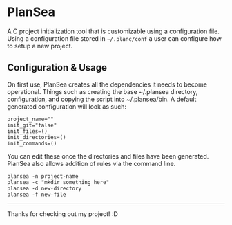 # PlanSea

A C project initialization tool that is customizable using a configuration file.
Using a configuration file stored in `~/.planc/conf` a user can configure how to setup a new project.

## Configuration & Usage

On first use, PlanSea creates all the dependencies it needs to become operational.
Things such as creating the base ~/.plansea directory, configuration, and copying the script into ~/.plansea/bin.
A default generated configuration will look as such:

```
project_name=""
init_git="false"
init_files=()
init_directories=()
init_commands=()
```

You can edit these once the directories and files have been generated. PlanSea also allows addition of rules via the command line.

```
plansea -n project-name
plansea -c "mkdir something here" 
plansea -d new-directory
plansea -f new-file
```

---

Thanks for checking out my project! :D

